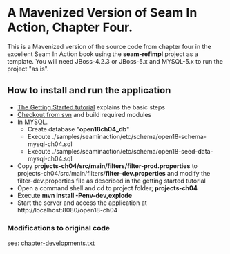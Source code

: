 # A Mavenized Version of Seam In Action, Chapter Four. #

This is a Mavenized version of the source code from chapter four in the excellent Seam In Action book using the **seam-refimpl** project as a template.
You will need JBoss-4.2.3 or JBoss-5.x and MYSQL-5.x to run the project "as is".

## How to install and run the application ##
  * [The Getting Started tutorial](http://www.glxn.net/seam-maven-refimpl/doc/tutorial/) explains the basic steps
  * [Checkout from svn](http://seam-maven-refimpl.googlecode.com/svn/trunk/) and build required modules
  * In MYSQL.
    * Create database "**open18ch04\_db**"
    * Execute ./samples/seaminaction/etc/schema/open18-schema-mysql-ch04.sql
    * Execute ./samples/seaminaction/etc/schema/open18-seed-data-mysql-ch04.sql
  * Copy **projects-ch04/src/main/filters/filter-prod.properties** to projects-ch04/src/main/filters/**filter-dev.properties** and modify the filter-dev.properties file as described in the getting started tutorial
  * Open a command shell and cd to project folder; **projects-ch04**
  * Execute **mvn install -Penv-dev,explode**
  * Start the server and access the application at http://localhost:8080/open18-ch04

### Modifications to original code ###
see: [chapter-developments.txt](http://seam-maven-refimpl.googlecode.com/svn/trunk/samples/seaminaction/stages/projects-ch04/chapter-developments.txt)
